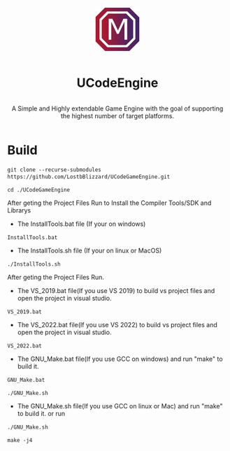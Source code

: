 
<div align="center" style="display:grid;place-items:center;">
<p>
    <a target="_blank"><img width="100" src="MyEngineLogo.png" alt="Logo"></a>
</p>

<h1>UCodeEngine</h1>

A Simple and Highly extendable Game Engine with the goal of supporting the highest number of target platforms.

<div align=left>

# Build


```
git clone --recurse-submodules https://github.com/LostbBlizzard/UCodeGameEngine.git
```

```
cd ./UCodeGameEngine
```

After geting the Project Files Run to Install the Compiler Tools/SDK and Librarys

- The InstallTools.bat file (If your on windows)

```
InstallTools.bat
```

- The InstallTools.sh file (If your on linux or MacOS) 
```
./InstallTools.sh
```

After geting the Project Files Run.

- The VS_2019.bat file(If you use VS 2019) to build vs project files and open the project in visual studio.
```
VS_2019.bat
```

- The VS_2022.bat file(If you use VS 2022) to build vs project files and open the project in visual studio.
```
VS_2022.bat
```

- The GNU_Make.bat file(If you use GCC on windows) and run "make" to build it.
```
GNU_Make.bat
```
```
./GNU_Make.sh
```

- The GNU_Make.sh file(If you use GCC on linux or Mac) and run "make" to build it. or run

```
./GNU_Make.sh
```

```
make -j4
```

